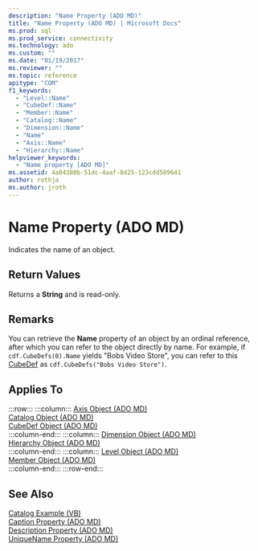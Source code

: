 ```yaml
---
description: "Name Property (ADO MD)"
title: "Name Property (ADO MD) | Microsoft Docs"
ms.prod: sql
ms.prod_service: connectivity
ms.technology: ado
ms.custom: ""
ms.date: "01/19/2017"
ms.reviewer: ""
ms.topic: reference
apitype: "COM"
f1_keywords: 
  - "Level::Name"
  - "CubeDef::Name"
  - "Member::Name"
  - "Catalog::Name"
  - "Dimension::Name"
  - "Name"
  - "Axis::Name"
  - "Hierarchy::Name"
helpviewer_keywords: 
  - "Name property [ADO MD]"
ms.assetid: 4a04380b-51dc-4aaf-8d25-123cdd589641
author: rothja
ms.author: jroth
---
```

# Name Property (ADO MD)
Indicates the name of an object.  
  
## Return Values  
 Returns a **String** and is read-only.  
  
## Remarks  
 You can retrieve the **Name** property of an object by an ordinal reference, after which you can refer to the object directly by name. For example, if `cdf.CubeDefs(0).Name` yields "Bobs Video Store", you can refer to this [CubeDef](./cubedef-object-ado-md.md) as `cdf.CubeDefs("Bobs Video Store")`.  
  
## Applies To  

:::row:::
    :::column:::
        [Axis Object (ADO MD)](./axis-object-ado-md.md)  
        [Catalog Object (ADO MD)](./catalog-object-ado-md.md)  
        [CubeDef Object (ADO MD)](./cubedef-object-ado-md.md)  
    :::column-end:::
    :::column:::
        [Dimension Object (ADO MD)](./dimension-object-ado-md.md)  
        [Hierarchy Object (ADO MD)](./hierarchy-object-ado-md.md)  
    :::column-end:::
    :::column:::
        [Level Object (ADO MD)](./level-object-ado-md.md)  
        [Member Object (ADO MD)](./member-object-ado-md.md)  
    :::column-end:::
:::row-end:::

## See Also  
 [Catalog Example (VB)](./catalog-example-vb.md)   
 [Caption Property (ADO MD)](./caption-property-ado-md.md)   
 [Description Property (ADO MD)](./description-property-ado-md.md)   
 [UniqueName Property (ADO MD)](./uniquename-property-ado-md.md)